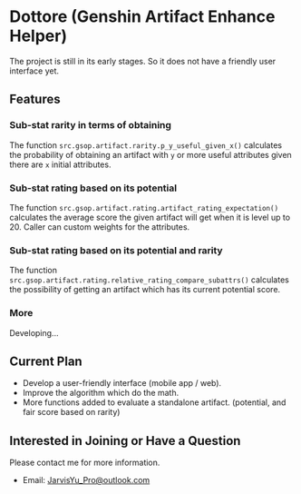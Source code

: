 # Dottore (Genshin Artifact Enhance Helper)

The project is still in its early stages.
So it does not have a friendly user interface yet.

## Features

### Sub-stat rarity in terms of obtaining

The function `src.gsop.artifact.rarity.p_y_useful_given_x()` calculates the probability of obtaining
an artifact with `y` or more useful attributes given there are `x` initial attributes.

### Sub-stat rating based on its potential

The function `src.gsop.artifact.rating.artifact_rating_expectation()` calculates the average score
the given artifact will get when it is level up to 20. Caller can custom weights for the attributes.

### Sub-stat rating based on its potential and rarity

The function `src.gsop.artifact.rating.relative_rating_compare_subattrs()` calculates the
possibility of getting an artifact which has its current potential score.

### More

Developing...

## Current Plan

- Develop a user-friendly interface (mobile app / web).
- Improve the algorithm which do the math.
- More functions added to evaluate a standalone artifact. (potential, and fair score based on rarity)

## Interested in Joining or Have a Question

Please contact me for more information.

- Email: JarvisYu_Pro@outlook.com
